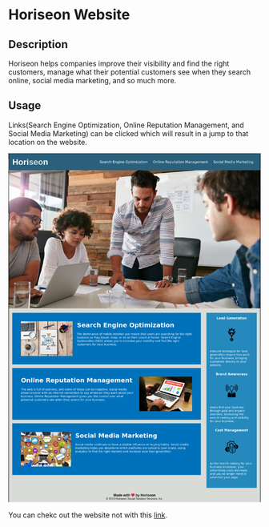 # Horiseon Website

## Description

Horiseon helps companies improve their visibility and find the right customers, manage what their potential customers see when they search online, social media marketing, and so much more.

## Usage

Links(Search Engine Optimization, Online Reputation Management, and Social Media Marketing) can be clicked which will result in a jump to that location on the website.

![Website Screenshot](./Develop/assets/images/screenshot.png)

You can chekc out the website not with this [link]().
